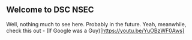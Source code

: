 ## Welcome to DSC NSEC

Well, nothing much to see here. Probably in the future. Yeah, meanwhile, check this out - (If Google was a Guy)[https://youtu.be/YuOBzWF0Aws]
